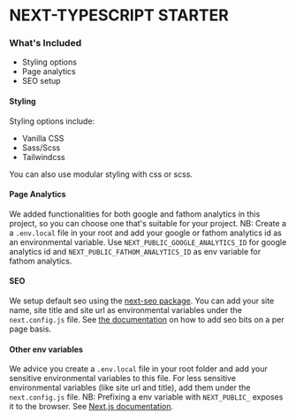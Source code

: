 # NEXT-TYPESCRIPT STARTER

### What's Included

- Styling options
- Page analytics
- SEO setup

#### Styling

Styling options include:

- Vanilla CSS
- Sass/Scss
- Tailwindcss

You can also use modular styling with css or scss.

#### Page Analytics

We added functionalities for both google and fathom analytics in this project, so you can choose one that's suitable for your project.
NB: Create a a `.env.local` file in your root and add your google or fathom analytics id as an environmental variable. Use `NEXT_PUBLIC_GOOGLE_ANALYTICS_ID` for google analytics id and `NEXT_PUBLIC_FATHOM_ANALYTICS_ID` as env variable for fathom analytics.

#### SEO

We setup default seo using the [next-seo package](https://github.com/garmeeh/next-seo). You can add your site name, site title and site url as environmental variables under the `next.config.js` file. See [the documentation](https://github.com/garmeeh/next-seo) on how to add seo bits on a per page basis.

#### Other env variables

We advice you create a `.env.local` file in your root folder and add your sensitive environmental variables to this file. For less sensitive environmental variables (like site url and title), add them under the `next.config.js` file.
NB: Prefixing a env variable with `NEXT_PUBLIC_` exposes it to the browser. See [Next.js documentation](https://nextjs.org/docs/basic-features/environment-variables#exposing-environment-variables-to-the-browser).
